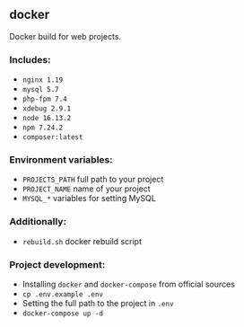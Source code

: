 ## docker

Docker build for web projects.

### Includes:
- `nginx 1.19`
- `mysql 5.7`
- `php-fpm 7.4`
- `xdebug 2.9.1`
- `node 16.13.2`
- `npm 7.24.2`
- `composer:latest`

### Environment variables:
- `PROJECTS_PATH` full path to your project
- `PROJECT_NAME` name of your project
- `MYSQL_*` variables for setting MySQL

### Additionally:
- `rebuild.sh` docker rebuild script

### Project development:
- Installing `docker` and `docker-compose` from official sources
- `cp .env.example .env`
- Setting the full path to the project in `.env`
- `docker-compose up -d`